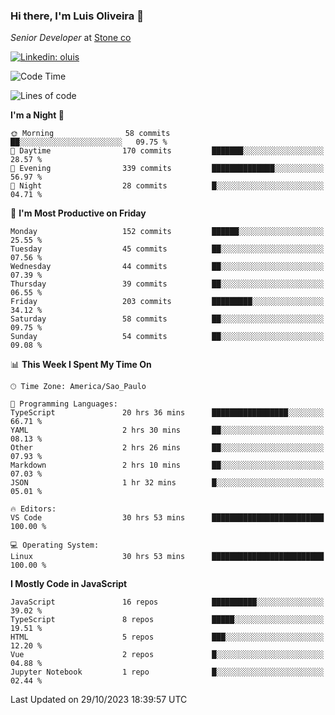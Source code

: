### Hi there, I'm Luis Oliveira 👋
*Senior Developer* at [Stone co](https://www.stone.com.br)  

[![Linkedin: oluis](https://img.shields.io/badge/-ooluis-blue?style=flat-square&logo=Linkedin&logoColor=white&link=https://www.linkedin.com/in/ooluis)](https://www.linkedin.com/in/ooluis/)

<!--START_SECTION:waka-->
![Code Time](http://img.shields.io/badge/Code%20Time-3%2C520%20hrs%208%20mins-blue)

![Lines of code](https://img.shields.io/badge/From%20Hello%20World%20I%27ve%20Written-355.2%20thousand%20lines%20of%20code-blue)

**I'm a Night 🦉** 

```text
🌞 Morning                58 commits          ██░░░░░░░░░░░░░░░░░░░░░░░   09.75 % 
🌆 Daytime                170 commits         ███████░░░░░░░░░░░░░░░░░░   28.57 % 
🌃 Evening                339 commits         ██████████████░░░░░░░░░░░   56.97 % 
🌙 Night                  28 commits          █░░░░░░░░░░░░░░░░░░░░░░░░   04.71 % 
```
📅 **I'm Most Productive on Friday** 

```text
Monday                   152 commits         ██████░░░░░░░░░░░░░░░░░░░   25.55 % 
Tuesday                  45 commits          ██░░░░░░░░░░░░░░░░░░░░░░░   07.56 % 
Wednesday                44 commits          ██░░░░░░░░░░░░░░░░░░░░░░░   07.39 % 
Thursday                 39 commits          ██░░░░░░░░░░░░░░░░░░░░░░░   06.55 % 
Friday                   203 commits         █████████░░░░░░░░░░░░░░░░   34.12 % 
Saturday                 58 commits          ██░░░░░░░░░░░░░░░░░░░░░░░   09.75 % 
Sunday                   54 commits          ██░░░░░░░░░░░░░░░░░░░░░░░   09.08 % 
```


📊 **This Week I Spent My Time On** 

```text
🕑︎ Time Zone: America/Sao_Paulo

💬 Programming Languages: 
TypeScript               20 hrs 36 mins      █████████████████░░░░░░░░   66.71 % 
YAML                     2 hrs 30 mins       ██░░░░░░░░░░░░░░░░░░░░░░░   08.13 % 
Other                    2 hrs 26 mins       ██░░░░░░░░░░░░░░░░░░░░░░░   07.93 % 
Markdown                 2 hrs 10 mins       ██░░░░░░░░░░░░░░░░░░░░░░░   07.03 % 
JSON                     1 hr 32 mins        █░░░░░░░░░░░░░░░░░░░░░░░░   05.01 % 

🔥 Editors: 
VS Code                  30 hrs 53 mins      █████████████████████████   100.00 % 

💻 Operating System: 
Linux                    30 hrs 53 mins      █████████████████████████   100.00 % 
```

**I Mostly Code in JavaScript** 

```text
JavaScript               16 repos            ██████████░░░░░░░░░░░░░░░   39.02 % 
TypeScript               8 repos             █████░░░░░░░░░░░░░░░░░░░░   19.51 % 
HTML                     5 repos             ███░░░░░░░░░░░░░░░░░░░░░░   12.20 % 
Vue                      2 repos             █░░░░░░░░░░░░░░░░░░░░░░░░   04.88 % 
Jupyter Notebook         1 repo              █░░░░░░░░░░░░░░░░░░░░░░░░   02.44 % 
```




 Last Updated on 29/10/2023 18:39:57 UTC
<!--END_SECTION:waka-->
